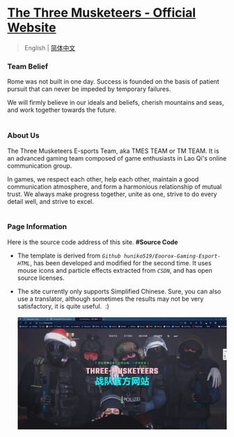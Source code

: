 # [ The Three Musketeers - Official Website ](https://tmes.eu.org/)

> English | [简体中文](README_CN.md) <br>

### Team Belief
Rome was not built in one day. Success is founded on the basis of patient pursuit that can never be impeded by temporary failures. <br><p></p>We will firmly believe in our ideals and beliefs, cherish mountains and seas, and work together towards the future.<br><br>


### About Us
The Three Musketeers E-sports Team, aka TMES TEAM or TM TEAM. It is an advanced gaming team composed of game enthusiasts in Lao Qi's online communication group.<br><p></p>In games, we respect each other, help each other, maintain a good communication atmosphere, and form a harmonious relationship of mutual trust. We always make progress together, unite as one, strive to do every detail well, and strive to excel.<br><br>


### Page Information
Here is the source code address of this site.  <b> #Source Code</b><br>

- The template is derived from <i>`Github huniko519/Eoorox-Gaming-Esport-HTML`</i>, has been developed and modified for the second time. It uses mouse icons and particle effects extracted from <i>`CSDN`</i>, and has open source licenses.<br>

-  The site currently only supports Simplified Chinese. Sure, you can also use a translator, although sometimes the results may not be very satisfactory, it is quite useful. &nbsp;:)<br><br>
[![Index Preview](img/blog/inner_b1.webp "Index")](https://tmes.eu.org/)
